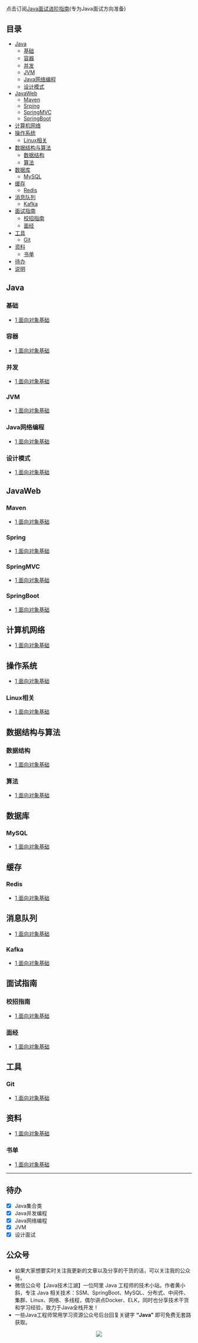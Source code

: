 点击订阅[Java面试进阶指南](https://xiaozhuanlan.com/java-coder)(专为Java面试方向准备)

## 目录

- [Java](#Java)
    - [基础](#基础)
    - [容器](#容器)
    - [并发](#并发)
    - [JVM](#jvm)
    - [Java网络编程](#Java网络编程)
    - [设计模式](#设计模式)
- [JavaWeb](#JavaWeb)
    - [Maven](#Maven)
    - [Srping](#Srping)
    - [SpringMVC](#SpringMVC)
    - [SpringBoot](#SpringBoot)
- [计算机网络](#计算机网络)
- [操作系统](#操作系统)
    - [Linux相关](#linux相关)
- [数据结构与算法](#数据结构与算法)
    - [数据结构](#数据结构)
    - [算法](#算法)
- [数据库](#数据库)
    - [MySQL](#mysql)
- [缓存](#缓存)
    - [Redis](#Redis)
- [消息队列](#消息队列)
    - [Kafka](#Kafka)
- [面试指南](#面试指南)
    - [校招指南](#校招指南)
    - [面经](#面经)
- [工具](#工具)
    - [Git](#git)
- [资料](#资料)
    - [书单](#书单)
- [待办](#待办)
- [说明](#说明)

## Java

### 基础

* [1 面向对象基础](java/basic/1面向对象基础.md)


### 容器
* [1 面向对象基础](java/basic/1面向对象基础.md)


### 并发
* [1 面向对象基础](java/basic/1面向对象基础.md)


### JVM
* [1 面向对象基础](java/basic/1面向对象基础.md)


### Java网络编程
* [1 面向对象基础](java/basic/1面向对象基础.md)

### 设计模式
* [1 面向对象基础](java/basic/1面向对象基础.md)

## JavaWeb

### Maven
* [1 面向对象基础](java/basic/1面向对象基础.md)

### Spring
* [1 面向对象基础](java/basic/1面向对象基础.md)

### SpringMVC
* [1 面向对象基础](java/basic/1面向对象基础.md)

### SpringBoot
* [1 面向对象基础](java/basic/1面向对象基础.md)

## 计算机网络
* [1 面向对象基础](java/basic/1面向对象基础.md)


## 操作系统
* [1 面向对象基础](java/basic/1面向对象基础.md)

### Linux相关
* [1 面向对象基础](java/basic/1面向对象基础.md)


## 数据结构与算法

### 数据结构
* [1 面向对象基础](java/basic/1面向对象基础.md)


### 算法
* [1 面向对象基础](java/basic/1面向对象基础.md)


## 数据库

### MySQL
* [1 面向对象基础](java/basic/1面向对象基础.md)



## 缓存

### Redis
* [1 面向对象基础](java/basic/1面向对象基础.md)

## 消息队列
* [1 面向对象基础](java/basic/1面向对象基础.md)

### Kafka
* [1 面向对象基础](java/basic/1面向对象基础.md)



## 面试指南

### 校招指南
* [1 面向对象基础](java/basic/1面向对象基础.md)

### 面经
* [1 面向对象基础](java/basic/1面向对象基础.md)

## 工具

### Git
* [1 面向对象基础](java/basic/1面向对象基础.md)

## 资料
* [1 面向对象基础](java/basic/1面向对象基础.md)


### 书单
* [1 面向对象基础](java/basic/1面向对象基础.md)

***

## 待办

- [x] Java集合类
- [x] Java并发编程
- [x] Java网络编程
- [x] JVM
- [x] 设计面试

## 公众号

- 如果大家想要实时关注我更新的文章以及分享的干货的话，可以关注我的公众号。
- 微信公众号【Java技术江湖】一位阿里 Java 工程师的技术小站。作者黄小斜，专注 Java 相关技术：SSM、SpringBoot、MySQL、分布式、中间件、集群、Linux、网络、多线程，偶尔讲点Docker、ELK，同时也分享技术干货和学习经验，致力于Java全栈开发！
- 一些Java工程师常用学习资源公众号后台回复关键字 **“Java”** 即可免费无套路获取。 

<p align="center">
<img src="https://img-blog.csdnimg.cn/20190805090108984.jpg" width=""/>
</p>
